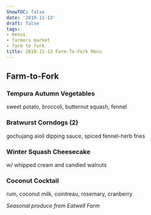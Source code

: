 ```yaml
---
ShowTOC: false
date: '2019-11-13'
draft: false
tags:
- menus
- farmers market
- farm to fork
title: 2019-11-13 Farm-To-Fork Menu
---
```


## Farm\-to\-Fork

### Tempura Autumn Vegetables

sweet potato, broccoli, butternut squash, fennel

### Bratwurst Corndogs \(2\)

gochujang aioli dipping sauce, spiced fennel\-herb fries

### Winter Squash Cheesecake

w/ whipped cream and candied walnuts

### Coconut Cocktail

rum, coconut milk, cointreau, rosemary, cranberry


*Seasonal produce from Eatwell Farm*

